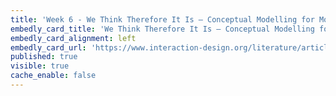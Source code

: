 ```yaml
---
title: 'Week 6 - We Think Therefore It Is – Conceptual Modelling for Mobile Applications'
embedly_card_title: 'We Think Therefore It Is – Conceptual Modelling for Mobile Applicationss'
embedly_card_alignment: left
embedly_card_url: 'https://www.interaction-design.org/literature/article/we-think-therefore-it-is-conceptual-modelling-for-mobile-applications'
published: true
visible: true
cache_enable: false
---
```

